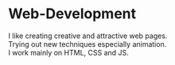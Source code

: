 # Web-Development
I like creating creative and attractive web pages. <br>
Trying out new techniques especially animation. <br>
I work mainly on HTML, CSS and JS. 
